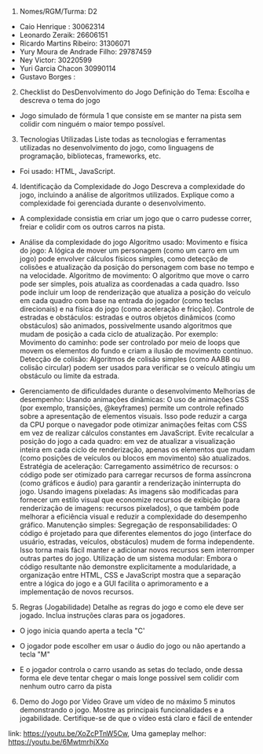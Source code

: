 1. Nomes/RGM/Turma:
         D2 
+ Caio Henrique : 30062314
+ Leonardo Zeraik: 26606151
+ Ricardo Martins Ribeiro: 31306071
+ Yury Moura de Andrade Filho: 29787459
+ Ney Victor: 30220599
+ Yuri Garcia Chacon 30990114
+ Gustavo Borges : 



2. Checklist do DesDenvolvimento do Jogo
Definição do Tema: Escolha e descreva o tema do jogo

- Jogo simulado de fórmula 1 que consiste em se manter na pista sem colidir com ninguém o maior tempo possível.


3. Tecnologias Utilizadas
Liste todas as tecnologias e ferramentas utilizadas no desenvolvimento do jogo, como linguagens de programação, bibliotecas, frameworks, etc.

- Foi usado: HTML, JavaScript.


4. Identificação da Complexidade do Jogo
Descreva a complexidade do jogo, incluindo a análise de algoritmos utilizados.
Explique como a complexidade foi gerenciada durante o desenvolvimento.

- A complexidade consistia em criar um jogo que o carro pudesse correr, freiar e colidir com os outros carros na pista.

- Análise da complexidade do jogo
Algoritmo usado:
Movimento e física do jogo: A lógica de mover um personagem (como um carro em um jogo) pode envolver cálculos físicos simples, como detecção de colisões e atualização da posição do personagem com base no tempo e na velocidade. Algoritmo de movimento: O algoritmo que move o carro pode ser simples, pois atualiza as coordenadas a cada quadro. Isso pode incluir um loop de renderização que atualiza a posição do veículo em cada quadro com base na entrada do jogador (como teclas direcionais) e na física do jogo (como aceleração e fricção). Controle de estradas e obstáculos: estradas e outros objetos dinâmicos (como obstáculos) são animados, possivelmente usando algoritmos que mudam de posição a cada ciclo de atualização. Por exemplo:
Movimento do caminho: pode ser controlado por meio de loops que movem os elementos do fundo e criam a ilusão de movimento contínuo. Detecção de colisão: Algoritmos de colisão simples (como AABB ou colisão circular) podem ser usados ​​para verificar se o veículo atingiu um obstáculo ou limite da estrada.
- Gerenciamento de dificuldades durante o desenvolvimento
Melhorias de desempenho:
Usando animações dinâmicas: O uso de animações CSS (por exemplo, transições, @keyframes) permite um controle refinado sobre a apresentação de elementos visuais. Isso pode reduzir a carga da CPU porque o navegador pode otimizar animações feitas com CSS em vez de realizar cálculos constantes em JavaScript. Evite recalcular a posição do jogo a cada quadro: em vez de atualizar a visualização inteira em cada ciclo de renderização, apenas os elementos que mudam (como posições de veículos ou blocos em movimento) são atualizados. Estratégia de aceleração:
Carregamento assimétrico de recursos: o código pode ser otimizado para carregar recursos de forma assíncrona (como gráficos e áudio) para garantir a renderização ininterrupta do jogo. Usando imagens pixeladas: As imagens são modificadas para fornecer um estilo visual que economize recursos de exibição (para renderização de imagens: recursos pixelados), o que também pode melhorar a eficiência visual e reduzir a complexidade do desempenho gráfico. Manutenção simples:
Segregação de responsabilidades: O código é projetado para que diferentes elementos do jogo (interface do usuário, estradas, veículos, obstáculos) mudem de forma independente. Isso torna mais fácil manter e adicionar novos recursos sem interromper outras partes do jogo. Utilização de um sistema modular: Embora o código resultante não demonstre explicitamente a modularidade, a organização entre HTML, CSS e JavaScript mostra que a separação entre a lógica do jogo e a GUI facilita o aprimoramento e a implementação de novos recursos.

5. Regras (Jogabilidade)
Detalhe as regras do jogo e como ele deve ser jogado.
Inclua instruções claras para os jogadores. 

- O jogo inicia quando aperta a tecla "C'

- O jogador pode escolher em usar o áudio do jogo ou não apertando a tecla "M"

- E o jogador controla o carro usando as setas do teclado, onde dessa forma ele deve tentar chegar o mais longe possível sem colidir com nenhum outro carro da pista

6. Demo do Jogo por Vídeo
Grave um vídeo de no máximo 5 minutos demonstrando o jogo.
Mostre as principais funcionalidades e a jogabilidade.
Certifique-se de que o vídeo está claro e fácil de entender

link: https://youtu.be/XoZcPTnW5Cw,
Uma gameplay melhor: https://youtu.be/6MwtmrhjXXo
